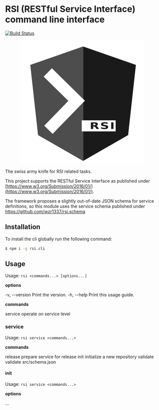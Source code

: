 # RSI (RESTful Service Interface) command line interface

[![Build Status](https://travis-ci.com/wzr1337/rsi.cli.svg?branch=master)](https://travis-ci.com/wzr1337/rsi.cli)

<center>

![RSI.cli](https://raw.githubusercontent.com/wzr1337/rsi.cli/master/assets/logo.png)

</center>

The swiss army knife for RSI related tasks.

This project supports the RESTful Service Interface as published under [https://www.w3.org/Submission/2016/01/](https://www.w3.org/Submission/2016/01/). 

The framework proposes a slightly out-of-date JSON schema for service definitions, so this module uses the service schema published under https://github.com/wzr1337/rsi.schema

## Installation

To install the cli globally run the following command:

```bash
$ npm i -g rsi.cli
```


## Usage

Usage: `rsi <commands...> [options...]`


**options**

  -v, --version    Print the version.
  -h, --help       Print this usage guide.

**commands**

  service   operate on service level


### service

  Usage: `rsi service <commands...>`

**commands**

  release    prepare service for release
  init       initialize a new repository
  validate   validate src/schema.json

 #### init

  Usage: `rsi service <commands...>`

**options**

  ...
